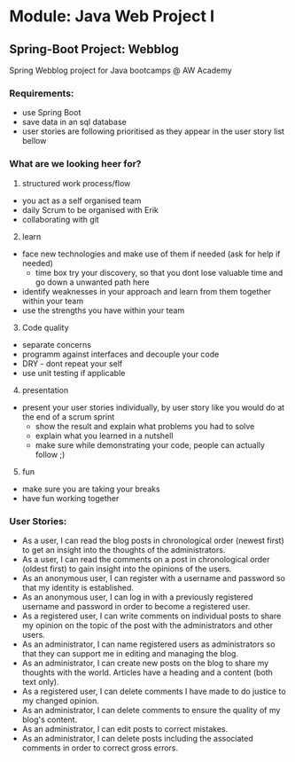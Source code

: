 # Module: Java Web Project I
## Spring-Boot Project: Webblog
Spring Webblog project for Java bootcamps @ AW Academy

### Requirements:
* use Spring Boot
* save data in an sql database
* user stories are following prioritised as they appear in the user story list bellow

### What are we looking heer for?
1. structured work process/flow
  * you act as a self organised team
  * daily Scrum to be organised with Erik
  * collaborating with git
2. learn
  * face new technologies and make use of them if needed (ask for help if needed)
    * time box try your discovery, so that you dont lose valuable time and go down a unwanted path here 
  * identify weaknesses in your approach and learn from them together within your team
  * use the strengths you have within your team
3. Code quality
  * separate concerns
  * programm against interfaces and decouple your code
  * DRY - dont repeat your self
  * use unit testing if applicable
4. presentation
  * present your user stories individually, by user story like you would do at the end of a scrum sprint
    * show the result and explain what problems you had to solve
    * explain what you learned in a nutshell 
    * make sure while demonstrating your code, people can actually follow ;)
5. fun
  * make sure you are taking your breaks
  * have fun working together



### User Stories:
* As a user, I can read the blog posts in chronological order (newest first) to get an insight into the thoughts of the administrators.
* As a user, I can read the comments on a post in chronological order (oldest first) to gain insight into the opinions of the users.
* As an anonymous user, I can register with a username and password so that my identity is established.
* As an anonymous user, I can log in with a previously registered username and password in order to become a registered user.
* As a registered user, I can write comments on individual posts to share my opinion on the topic of the post with the administrators and other users.
* As an administrator, I can name registered users as administrators so that they can support me in editing and managing the blog.
* As an administrator, I can create new posts on the blog to share my thoughts with the world. Articles have a heading and a content (both text only).
* As a registered user, I can delete comments I have made to do justice to my changed opinion.
* As an administrator, I can delete comments to ensure the quality of my blog's content.
* As an administrator, I can edit posts to correct mistakes.
* As an administrator, I can delete posts including the associated comments in order to correct gross errors.
